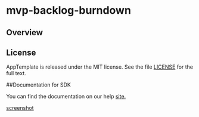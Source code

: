 mvp-backlog-burndown
=========================

## Overview


## License

AppTemplate is released under the MIT license.  See the file [LICENSE](./LICENSE) for the full text.

##Documentation for SDK

You can find the documentation on our help [site.](https://help.rallydev.com/apps/2.0/doc/)


[screenshot](https://raw.githubusercontent.com/wrackzone/MVP-Backlog-Burndown/master/screenshot.png)